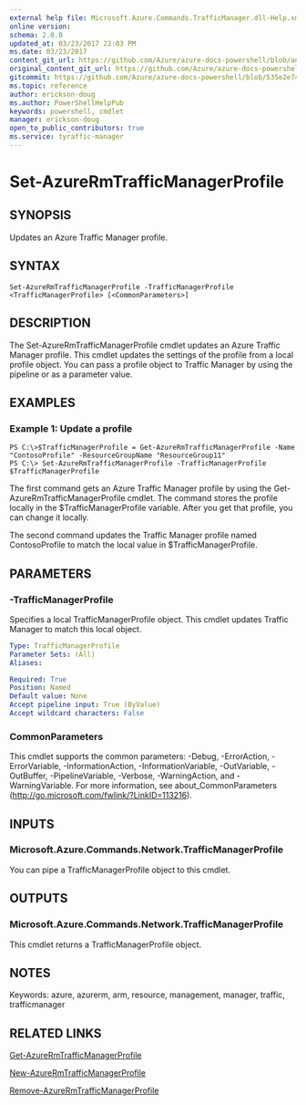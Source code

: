 ```yaml
---
external help file: Microsoft.Azure.Commands.TrafficManager.dll-Help.xml
online version:
schema: 2.0.0
updated_at: 03/23/2017 22:03 PM
ms.date: 03/23/2017
content_git_url: https://github.com/Azure/azure-docs-powershell/blob/anne2017/azureps-cmdlets-docs/ResourceManager/AzureRM.TrafficManager/v1.0.11/Set-AzureRmTrafficManagerProfile.md
original_content_git_url: https://github.com/Azure/azure-docs-powershell/blob/anne2017/azureps-cmdlets-docs/ResourceManager/AzureRM.TrafficManager/v1.0.11/Set-AzureRmTrafficManagerProfile.md
gitcommit: https://github.com/Azure/azure-docs-powershell/blob/535e2e74f053db46eadf4681f4a95ece9f189378
ms.topic: reference
author: erickson-doug
ms.author: PowerShellHelpPub
keywords: powershell, cmdlet
manager: erickson-doug
open_to_public_contributors: true
ms.service: tyraffic-manager
---
```


# Set-AzureRmTrafficManagerProfile

## SYNOPSIS
Updates an Azure Traffic Manager profile.

## SYNTAX

```
Set-AzureRmTrafficManagerProfile -TrafficManagerProfile <TrafficManagerProfile> [<CommonParameters>]
```

## DESCRIPTION
The Set-AzureRmTrafficManagerProfile cmdlet updates an Azure Traffic Manager profile.
This cmdlet updates the settings of the profile from a local profile object.
You can pass a profile object to Traffic Manager by using the pipeline or as a parameter value.

## EXAMPLES

### Example 1: Update a profile
```
PS C:\>$TrafficManagerProfile = Get-AzureRmTrafficManagerProfile -Name "ContosoProfile" -ResourceGroupName "ResourceGroup11"
PS C:\> Set-AzureRmTrafficManagerProfile -TrafficManagerProfile $TrafficManagerProfile
```

The first command gets an Azure Traffic Manager profile by using the Get-AzureRmTrafficManagerProfile cmdlet.
The command stores the profile locally in the $TrafficManagerProfile variable.
After you get that profile, you can change it locally.

The second command updates the Traffic Manager profile named ContosoProfile to match the local value in $TrafficManagerProfile.

## PARAMETERS

### -TrafficManagerProfile
Specifies a local TrafficManagerProfile object.
This cmdlet updates  Traffic Manager to match this local object.

```yaml
Type: TrafficManagerProfile
Parameter Sets: (All)
Aliases: 

Required: True
Position: Named
Default value: None
Accept pipeline input: True (ByValue)
Accept wildcard characters: False
```

### CommonParameters
This cmdlet supports the common parameters: -Debug, -ErrorAction, -ErrorVariable, -InformationAction, -InformationVariable, -OutVariable, -OutBuffer, -PipelineVariable, -Verbose, -WarningAction, and -WarningVariable. For more information, see about_CommonParameters (http://go.microsoft.com/fwlink/?LinkID=113216).

## INPUTS

### Microsoft.Azure.Commands.Network.TrafficManagerProfile
You can pipe a TrafficManagerProfile object to this cmdlet.

## OUTPUTS

### Microsoft.Azure.Commands.Network.TrafficManagerProfile
This cmdlet returns a TrafficManagerProfile object.

## NOTES
Keywords: azure, azurerm, arm, resource, management, manager, traffic, trafficmanager

## RELATED LINKS

[Get-AzureRmTrafficManagerProfile]()

[New-AzureRmTrafficManagerProfile]()

[Remove-AzureRmTrafficManagerProfile]()

